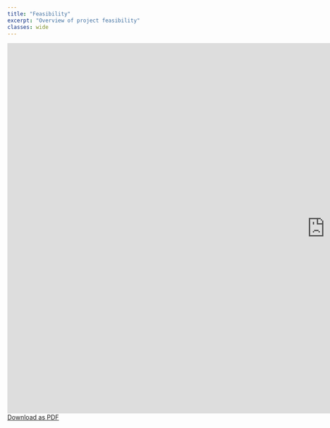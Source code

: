 ```yaml
---
title: "Feasibility"
excerpt: "Overview of project feasibility"
classes: wide
---
```


<div>
    <iframe src="https://docs.google.com/presentation/d/e/2PACX-1vSGb4KxlZsLpbiahUWP6aBWOZs7nOsOUhiaFo7--QRs7FWFZDVP2pAPx9BWHiaxPRVmLBjWbC2rHrIg/embed?start=false&loop=false&delayms=60000" frameborder="0" width="1440" height="839" allowfullscreen="true" mozallowfullscreen="true" webkitallowfullscreen="true" class="presentation"></iframe>
    <a target="_blank" rel="alternate noopener noreferrer" type="application/pdf" class="pdf-link" href="/social-app-cs410/assets/pdfs/feasibility.pdf">Download as PDF</a>
</div>